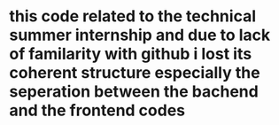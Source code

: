 # this code related to the technical summer internship and due to lack of familarity with github i lost its coherent structure especially the seperation between the bachend and the frontend codes 
